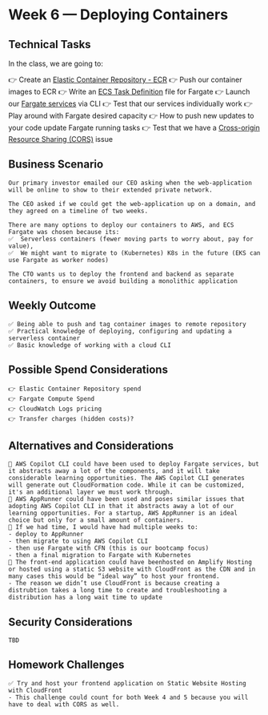 # Week 6 — Deploying Containers

## Technical Tasks
In the class, we are going to:


👉 Create an [Elastic Container Repository - ECR](https://docs.aws.amazon.com/AmazonECR/latest/userguide/repository-create.html)
👉 Push our container images to ECR
👉 Write an [ECS Task Definition](https://docs.aws.amazon.com/AmazonECS/latest/developerguide/task_definitions.html) file for Fargate
👉 Launch our [Fargate services](https://docs.aws.amazon.com/AmazonECS/latest/developerguide/AWS_Fargate.html) via CLI
👉 Test that our services individually work
👉 Play around with Fargate desired capacity
👉 How to push new updates to your code update Fargate running tasks
👉 Test that we have a [Cross-origin Resource Sharing (CORS)](https://en.wikipedia.org/wiki/Cross-origin_resource_sharing) issue

## Business Scenario
```
Our primary investor emailed our CEO asking when the web-application will be online to show to their extended private network.

The CEO asked if we could get the web-application up on a domain, and they agreed on a timeline of two weeks.

There are many options to deploy our containers to AWS, and ECS Fargate was chosen because its:
✅  Serverless containers (fewer moving parts to worry about, pay for value), 
✅  We might want to migrate to (Kubernetes) K8s in the future (EKS can use Fargate as worker nodes)

The CTO wants us to deploy the frontend and backend as separate containers, to ensure we avoid building a monolithic application
```
## Weekly Outcome
```
✅ Being able to push and tag container images to remote repository 
✅ Practical knowledge of deploying, configuring and updating a serverless container
✅ Basic knowledge of working with a cloud CLI

```
## Possible Spend Considerations
```
👉 Elastic Container Repository spend
👉 Fargate Compute Spend
👉 CloudWatch Logs pricing
👉 Transfer charges (hidden costs)?

```
## Alternatives and Considerations
```
📎 AWS Copilot CLI could have been used to deploy Fargate services, but it abstracts away a lot of the components, and it will take considerable learning opportunities. The AWS Copilot CLI generates will generate out CloudFormation code. While it can be customized, it's an additional layer we must work through.
📎 AWS AppRunner could have been used and poses similar issues that adopting AWS Copilot CLI in that it abstracts away a lot of our learning opportunities. For a startup, AWS AppRunner is an ideal choice but only for a small amount of containers.
📎 If we had time, I would have had multiple weeks to:
- deploy to AppRunner
- then migrate to using AWS Copilot CLI 
- then use Fargate with CFN (this is our bootcamp focus)
- then a final migration to Fargate with Kubernetes
📎 The front-end application could have beenhosted on Amplify Hosting or hosted using a static S3 website with CloudFront as the CDN and in many cases this would be “ideal way” to host your frontend.
- The reason we didn’t use CloudFront is because creating a distrubtion takes a long time to create and troubleshooting a distribution has a long wait time to update

```

## Security Considerations
```
TBD
```

## Homework Challenges 
``` 
✅ Try and host your frontend application on Static Website Hosting with CloudFront
- This challenge could count for both Week 4 and 5 because you will have to deal with CORS as well.

```